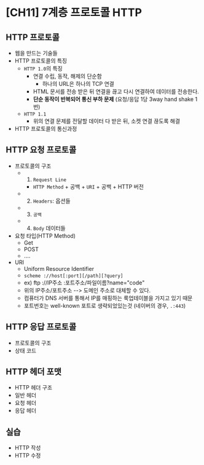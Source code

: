 # [CH11] 7계층 프로토콜 HTTP

## HTTP 프로토콜
- 웹을 만드는 기술들
- HTTP 프로토콜의 특징
	- `HTTP 1.0`의 특징
		- 연결 수립, 동작, 해제의 단순함
			- 하나의 URL은 하나의 TCP 연결
		- HTML 문서를 전송 받은 뒤 연결을 끊고 다시 연결하여 데이터를 전송한다.
		- **단순 동작이 반복되어 통신 부하 문제** (요청/응답 1당 3way hand shake 1번)
	- `HTTP 1.1`
		- 위의 연결 문제를 전달할 데이터 다 받은 뒤, 소켓 연결 끊도록 해결
- HTTP 프로토콜의 통신과정

## HTTP 요청 프로토콜
- 프로토콜의 구조
	- 1. `Request Line`
		- `HTTP Method` + 공백 + `URI` + 공백 + HTTP 버전
	- 2. `Headers`: 옵션들
	- 3. `공백`
	- 4. `Body` 데이터들
- 요청 타입(HTTP Method)
	- Get
	- POST
	- ....
- URI
	- Uniform Resource Identifier
	- `scheme ://host[:port][/path][?query]`
	- ex) ftp	://IP주소 :포트주소/파일이름?name="code"
	- 위의 IP주소/포트주소 --> 도메인 주소로 대체할 수 있다.
	- 컴퓨터가 DNS 서버를 통해서 IP를 매핑하는 룩업테이블을 가지고 있기 때문
	- 포트번호는 well-known 포트로 생략되었있는것 (네이버의 경우, `.:443`)
## HTTP 응답 프로토콜
- 프로토콜의 구조
- 상태 코드
## HTTP 헤더 포맷
- HTTP 헤더 구조
- 일반 헤더
- 요청 헤더
- 응답 헤더
## 실습
- HTTP 작성
- HTTP 수정